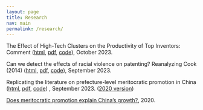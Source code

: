 ```yaml
---
layout: page
title: Research
nav: main
permalink: /research/
---
```


The Effect of High-Tech Clusters on the Productivity of Top Inventors: Comment ([html](https://michaelwiebe.com/assets/moretti_comment), [pdf](https://michaelwiebe.com/assets/moretti_comment.pdf), [code](https://github.com/maswiebe/moretti_comment)), October 2023.

Can we detect the effects of racial violence on patenting? Reanalyzing Cook (2014) ([html](https://michaelwiebe.com/assets/cook_reanalysis), [pdf](https://michaelwiebe.com/assets/cook_reanalysis.pdf), [code](https://github.com/maswiebe/cook_reanalysis)), September 2023.

Replicating the literature on prefecture-level meritocratic promotion in China ([html](https://michaelwiebe.com/assets/promotion), [pdf](https://michaelwiebe.com/assets/promotion.pdf), [code]())
, September 2023.
([2020 version](https://michaelwiebe.com/assets/ch2.pdf))
<!-- ["Replicating the literature on meritocratic promotion in China"]-->
<!-- Replicating the literature on meritocratic promotion of prefecture leaders in China-->

[Does meritocratic promotion explain China’s growth?](https://michaelwiebe.com/assets/ch1.pdf), 2020.
